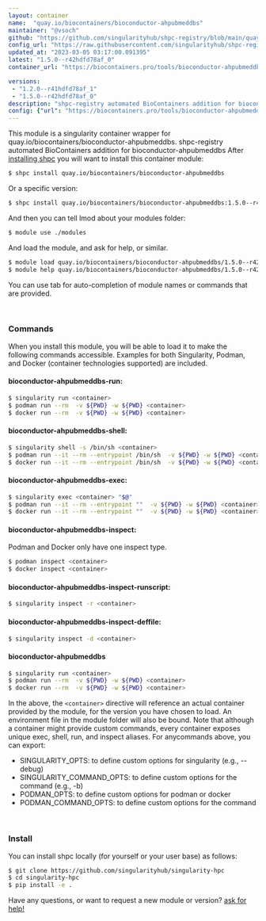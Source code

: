 ```yaml
---
layout: container
name:  "quay.io/biocontainers/bioconductor-ahpubmeddbs"
maintainer: "@vsoch"
github: "https://github.com/singularityhub/shpc-registry/blob/main/quay.io/biocontainers/bioconductor-ahpubmeddbs/container.yaml"
config_url: "https://raw.githubusercontent.com/singularityhub/shpc-registry/main/quay.io/biocontainers/bioconductor-ahpubmeddbs/container.yaml"
updated_at: "2023-03-05 03:17:00.091395"
latest: "1.5.0--r42hdfd78af_0"
container_url: "https://biocontainers.pro/tools/bioconductor-ahpubmeddbs"

versions:
 - "1.2.0--r41hdfd78af_1"
 - "1.5.0--r42hdfd78af_0"
description: "shpc-registry automated BioContainers addition for bioconductor-ahpubmeddbs"
config: {"url": "https://biocontainers.pro/tools/bioconductor-ahpubmeddbs", "maintainer": "@vsoch", "description": "shpc-registry automated BioContainers addition for bioconductor-ahpubmeddbs", "latest": {"1.5.0--r42hdfd78af_0": "sha256:84145771150cc3a4602820f4c8c8854da651d2dad2cf5b7c2714a69b51fc1c8b"}, "tags": {"1.2.0--r41hdfd78af_1": "sha256:5f951d14bf9971f96d6d827cc1be5e2eb107719b43fcada50c96805c81b86caa", "1.5.0--r42hdfd78af_0": "sha256:84145771150cc3a4602820f4c8c8854da651d2dad2cf5b7c2714a69b51fc1c8b"}, "docker": "quay.io/biocontainers/bioconductor-ahpubmeddbs"}
---
```


This module is a singularity container wrapper for quay.io/biocontainers/bioconductor-ahpubmeddbs.
shpc-registry automated BioContainers addition for bioconductor-ahpubmeddbs
After [installing shpc](#install) you will want to install this container module:


```bash
$ shpc install quay.io/biocontainers/bioconductor-ahpubmeddbs
```

Or a specific version:

```bash
$ shpc install quay.io/biocontainers/bioconductor-ahpubmeddbs:1.5.0--r42hdfd78af_0
```

And then you can tell lmod about your modules folder:

```bash
$ module use ./modules
```

And load the module, and ask for help, or similar.

```bash
$ module load quay.io/biocontainers/bioconductor-ahpubmeddbs/1.5.0--r42hdfd78af_0
$ module help quay.io/biocontainers/bioconductor-ahpubmeddbs/1.5.0--r42hdfd78af_0
```

You can use tab for auto-completion of module names or commands that are provided.

<br>

### Commands

When you install this module, you will be able to load it to make the following commands accessible.
Examples for both Singularity, Podman, and Docker (container technologies supported) are included.

#### bioconductor-ahpubmeddbs-run:

```bash
$ singularity run <container>
$ podman run --rm  -v ${PWD} -w ${PWD} <container>
$ docker run --rm  -v ${PWD} -w ${PWD} <container>
```

#### bioconductor-ahpubmeddbs-shell:

```bash
$ singularity shell -s /bin/sh <container>
$ podman run --it --rm --entrypoint /bin/sh  -v ${PWD} -w ${PWD} <container>
$ docker run --it --rm --entrypoint /bin/sh  -v ${PWD} -w ${PWD} <container>
```

#### bioconductor-ahpubmeddbs-exec:

```bash
$ singularity exec <container> "$@"
$ podman run --it --rm --entrypoint ""  -v ${PWD} -w ${PWD} <container> "$@"
$ docker run --it --rm --entrypoint ""  -v ${PWD} -w ${PWD} <container> "$@"
```

#### bioconductor-ahpubmeddbs-inspect:

Podman and Docker only have one inspect type.

```bash
$ podman inspect <container>
$ docker inspect <container>
```

#### bioconductor-ahpubmeddbs-inspect-runscript:

```bash
$ singularity inspect -r <container>
```

#### bioconductor-ahpubmeddbs-inspect-deffile:

```bash
$ singularity inspect -d <container>
```



#### bioconductor-ahpubmeddbs

```bash
$ singularity run <container>
$ podman run --rm  -v ${PWD} -w ${PWD} <container>
$ docker run --rm  -v ${PWD} -w ${PWD} <container>
```


In the above, the `<container>` directive will reference an actual container provided
by the module, for the version you have chosen to load. An environment file in the
module folder will also be bound. Note that although a container
might provide custom commands, every container exposes unique exec, shell, run, and
inspect aliases. For anycommands above, you can export:

 - SINGULARITY_OPTS: to define custom options for singularity (e.g., --debug)
 - SINGULARITY_COMMAND_OPTS: to define custom options for the command (e.g., -b)
 - PODMAN_OPTS: to define custom options for podman or docker
 - PODMAN_COMMAND_OPTS: to define custom options for the command

<br>

### Install

You can install shpc locally (for yourself or your user base) as follows:

```bash
$ git clone https://github.com/singularityhub/singularity-hpc
$ cd singularity-hpc
$ pip install -e .
```

Have any questions, or want to request a new module or version? [ask for help!](https://github.com/singularityhub/singularity-hpc/issues)
